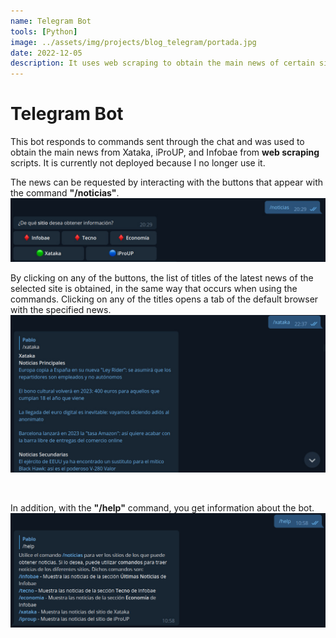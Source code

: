 ```yaml
---
name: Telegram Bot
tools: [Python]
image: ../assets/img/projects/blog_telegram/portada.jpg
date: 2022-12-05
description: It uses web scraping to obtain the main news of certain sites that are of my personal interest.
---
```


# Telegram Bot <a href="https://github.com/PabloMusaber/telegram-bot-noticias" style="color: #6c757d" onMouseOver="this.style.color='#333333'" onMouseOut="this.style.color='#6c757d'" target="githubWindow"><i class="fab fa-github"></i></a>

This bot responds to commands sent through the chat and was used to obtain the main news from Xataka, iProUP, and Infobae from **web scraping** scripts. It is currently not deployed because I no longer use it.

The news can be requested by interacting with the buttons that appear with the command **"/noticias"**.
![noticias](../assets/img/projects/blog_telegram/noticias.jpg)
<br>

By clicking on any of the buttons, the list of titles of the latest news of the selected site is obtained, in the same way that occurs when using the commands. Clicking on any of the titles opens a tab of the default browser with the specified news.
![perfil](../assets/img/projects/blog_telegram/noticias_comando.jpg)

<br>

In addition, with the **"/help"** command, you get information about the bot.
![perfil](../assets/img/projects/blog_telegram/noticias_help.jpg)

<br>

<script src='https://cdn.jsdelivr.net/gh/eddymens/markdown-external-link-script@v2.0.0/main.min.js'></script>
